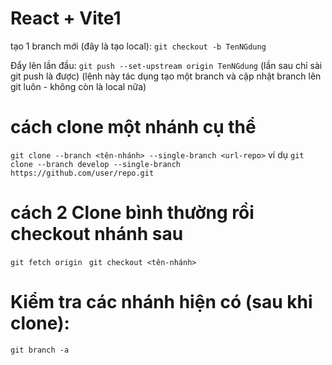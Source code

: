 # React + Vite1

tạo 1 branch mới (đây là tạo local): 
``` git checkout -b TenNGdung ```

Đẩy lên lần đầu: 
```git push --set-upstream origin TenNGdung```
(lần sau chỉ sài git push là được) 
(lệnh này tác dụng tạo một branch và cập nhật branch lên git luôn - không còn là local nữa)

# cách clone một nhánh cụ thể 
```git clone --branch <tên-nhánh> --single-branch <url-repo>```
ví dụ
```git clone --branch develop --single-branch https://github.com/user/repo.git```

# cách 2 Clone bình thường rồi checkout nhánh sau

``` git fetch origin ```
``` git checkout <tên-nhánh>```

# Kiểm tra các nhánh hiện có (sau khi clone):

``` git branch -a ```
